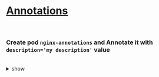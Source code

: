 # [Annotations](https://kubernetes.io/docs/concepts/overview/working-with-objects/annotations/)

<br />

### Create pod `nginx-annotations` and Annotate it with `description='my description'` value

<br />

<details><summary>show</summary><p>

```bash
kubectl run nginx-annotations --image nginx
kubectl annotate pod nginx-annotations description='my description'
```

</p></details> 

<br />

<!-- 
### Check the annotations for pod nginx-annotations

<details><summary>show</summary><p>

```bash
kubectl annotate pod nginx-annotations --list
```
  
</p></details> 

<br />
-->